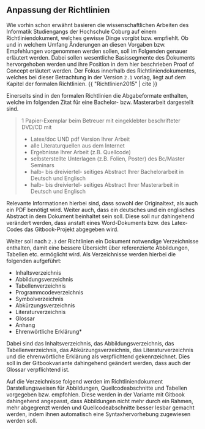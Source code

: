 ## Anpassung der Richtlinien

Wie vorhin schon erwähnt basieren die wissenschaftlichen Arbeiten des Informatik Studiengangs der Hochschule Coburg auf einem Richtliniendokument, welches gewisse Dinge vorgibt bzw. empfiehlt. Ob und in welchem Umfang Änderungen an diesen Vorgaben bzw. Empfehlungen vorgenommen werden sollen, soll im Folgenden genauer erläutert werden. Dabei sollen wesentliche Basissegmente des Dokuments hervorgehoben werden und ihre Position in dem hier beschrieben Proof of Concept erläutert werden. Der Fokus innerhalb des Richtliniendokumentes, welches bei dieser Betrachtung in der Version `2.1` vorlag, liegt auf dem Kapitel der formalen Richtlinien. {{ "Richtlinien2015" | cite }}

Einerseits sind in den formalen Richtlinien die Abgabeformate enthalten, welche im folgenden Zitat für eine Bachelor- bzw. Masterarbeit dargestellt sind.

> 1 Papier-Exemplar beim Betreuer mit eingeklebter beschrifteter DVD/CD mit 
> - Latex/doc   UND  pdf Version Ihrer Arbeit
> - alle Literaturquellen aus dem Internet
> - Ergebnisse Ihrer Arbeit (z.B. Quellcode) 
> - selbsterstellte Unterlagen (z.B. Folien, Poster) des Bc/Master Seminars
> - halb- bis dreiviertel- seitiges Abstract Ihrer Bachelorarbeit in Deutsch und Englisch
> - halb- bis dreiviertel- seitiges Abstract Ihrer Masterarbeit in Deutsch und Englisch

Relevante Informationen hierbei sind, dass sowohl der Originaltext, als auch ein PDF benötigt wird. Weiter auch, dass ein deutsches und ein englisches Abstract in dem Dokument beinhaltet sein soll. Diese soll nur dahingehend verändert werden, dass anstatt eines Word-Dokuments bzw. des Latex-Codes das Gitbook-Projekt abgegeben wird.

Weiter soll nach `2.3` der Richtlinien ein Dokument notwendige Verzeichnisse enthalten, damit eine bessere Übersicht über referenzierte Abbildungen, Tabellen etc. ermöglicht wird. Als Verzeichnisse werden hierbei die folgenden aufgeführt:


- Inhaltsverzeichnis
- Abbildungsverzeichnis
- Tabellenverzeichnis
- Programmcodeverzeichnis
- Symbolverzeichnis
- Abkürzungsverzeichnis
- Literaturverzeichnis
- Glossar
- Anhang
- Ehrenwörtliche Erklärung*

Dabei sind das Inhaltsverzeichnis, das Abbildungsverzeichnis, das Tabellenverzeichnis, das Abkürzungsverzeichnis, das Literaturverzeichnis und die ehrenwörtliche Erklärung als verpflichtend gekennzeichnet. Dies soll in der Gitbookvariante dahingehend geändert werden, dass auch der Glossar verpflichtend ist.

Auf die Verzeichnisse folgend werden im Richtliniendokument Darstellungsweisen für Abbildungen, Quellcodeabschnitte und Tabellen vorgegeben bzw. empfohlen. Diese werden in der Variante mit Gitbook dahingehend angepasst, dass Abbildungen nicht mehr durch ein Rahmen, mehr abgegrenzt werden und Quellcodeabschnitte besser lesbar gemacht werden, indem ihnen automatisch eine Syntaxhervorhebung zugewiesen werden soll.

